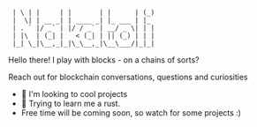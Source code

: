 ```
 | \ | |     | |       | |      | (_)
 |  \| | __ _| | ____ _| |_ ___ | |_
 | . ` |/ _` | |/ / _` | __/ _ \| | |
 | |\  | (_| |   < (_| | || (_) | | |
 |_| \_|\__,_|_|\_\__,_|\__\___/|_|_|
```

Hello there! I play with blocks - on a chains of sorts?

Reach out for blockchain conversations, questions and curiosities

- 🔭 I'm looking to cool projects
- 🌱 Trying to learn me a rust.
- Free time will be coming soon, so watch for some projects :)

<!--
**NatoliChris/NatoliChris** is a ✨ _special_ ✨ repository because its `README.md` (this file) appears on your GitHub profile.

Here are some ideas to get you started:

- 🔭 I’m currently working on ...
- 🌱 I’m currently learning ...
- 👯 I’m looking to collaborate on ...
- 🤔 I’m looking for help with ...
- 💬 Ask me about ...
- 📫 How to reach me: ...
- 😄 Pronouns: ...
- ⚡ Fun fact: ...
-->
